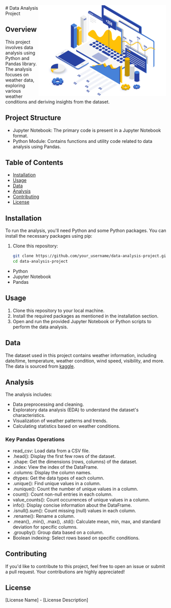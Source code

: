 <img align="right" alt="coding" width="400" src="https://github.com/SOHAMRANA77/Data-Analysis/blob/d8d28ae63655c1b6d52d22f203c1f7a614094e92/Data/image/Data-Analytics.png">
# Data Analysis Project

## Overview
This project involves data analysis using Python and Pandas library. The analysis focuses on weather data, exploring various weather conditions and deriving insights from the dataset.

## Project Structure
- Jupyter Notebook: The primary code is present in a Jupyter Notebook format.
- Python Module: Contains functions and utility code related to data analysis using Pandas.
## Table of Contents
- [Installation](#installation)
- [Usage](#usage)
- [Data](#data)
- [Analysis](#analysis)
- [Contributing](#contributing)
- [License](#license)

## Installation
To run the analysis, you'll need Python and some Python packages. You can install the necessary packages using pip:
1. Clone this repository:
   ```bash
   git clone https://github.com/your_username/data-analysis-project.git
   cd data-analysis-project

- Python
- Jupyter Notebook
- Pandas

## Usage
1. Clone this repository to your local machine.
2. Install the required packages as mentioned in the installation section.
3. Open and run the provided Jupyter Notebook or Python scripts to perform the data analysis.

## Data
The dataset used in this project contains weather information, including date/time, temperature, weather condition, wind speed, visibility, and more. The data is sourced from [kaggle](www.kaggle.com).

## Analysis
The analysis includes:
- Data preprocessing and cleaning.
- Exploratory data analysis (EDA) to understand the dataset's characteristics.
- Visualization of weather patterns and trends.
- Calculating statistics based on weather conditions.
### Key Pandas Operations
- read_csv: Load data from a CSV file.
- .head(): Display the first few rows of the dataset.
- .shape: Get the dimensions (rows, columns) of the dataset.
- .index: View the index of the DataFrame.
- .columns: Display the column names.
- dtypes: Get the data types of each column.
- .unique(): Find unique values in a column.
- .nunique(): Count the number of unique values in a column.
- count(): Count non-null entries in each column.
- value_counts(): Count occurrences of unique values in a column.
- info(): Display concise information about the DataFrame.
- .isnull().sum(): Count missing (null) values in each column.
- .rename(): Rename a column.
- .mean(), .min(), .max(), .std(): Calculate mean, min, max, and standard deviation for specific columns.
- .groupby(): Group data based on a column.
- Boolean indexing: Select rows based on specific conditions.


## Contributing
If you'd like to contribute to this project, feel free to open an issue or submit a pull request. Your contributions are highly appreciated!

## License
[License Name] - [License Description]
